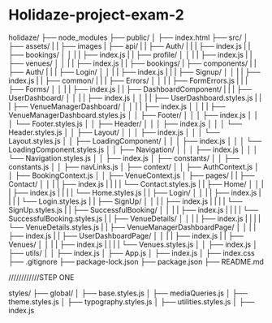 # Holidaze-project-exam-2

holidaze/
├── node_modules
├── public/
│ ├── index.html
├── src/
│ ├── assets/
| | ├── images
| ├── api/
| | ├── Auth/
| | | ├── index.js
| | ├── bookings/
│ │ | | ├── index.js
| | ├── profile/
│ │ | | ├── index.js
| | ├── venues/
│ │ | | ├── index.js
| | ├── bookings/
| ├── components/
| | ├── Auth/
| | | ├── Login/
│ │ | | ├── index.js
| | | ├── Signup/
│ │ | | ├── index.js
| | ├── common/
| | | ├── Errors/
│ │ | | ├── FormErrors.js
| | | ├── Forms/
│ │ | | ├── index.js
| | ├── DashboardComponent/
| | | ├── UserDashboard/
│ │ | | ├── index.js
│ │ | | ├── UserDashboard.styles.js
| | | ├── VenueManagerDashboard/
│ │ | | ├── index.js
│ │ | | ├── VenueManagerDashboard.styles.js
│ │ ├── Footer/
│ │ │ ├── index.js
│ │ │ └── Footer.styles.js
│ │ ├── Header/
│ │ │ ├── index.js
│ │ │ └── Header.styles.js
│ │ ├── Layout/
│ │ │ ├── index.js
│ │ │ └── Layout.styles.js
│ │ ├── LoadingComponent/
│ │ │ ├── index.js
│ │ │ └── LoadingComponent.styles.js
│ │ ├── Navigation/
│ │ │ ├── index.js
│ │ │ └── Navigation.styles.js
│ │ ├── index.js
│ ├── constants/
│ │ ├── constants.js
│ │ ├── navLinks.js
│ ├── context/
│ │ ├── AuthContext.js
│ │ ├── BookingContext.js
│ │ ├── VenueContext.js
│ ├── pages/
| | ├── Contact/
│ │ | | ├── index.js
| | | | └── Contact.styles.js
| | ├── Home/
│ │ | | ├── index.js
| | | | └── Home.styles.js
| | ├── Login/
│ │ | | ├── index.js
| | | | └── Login.styles.js
| | ├── SignUp/
│ │ | | ├── index.js
| | | | └── SignUp.styles.js
| | ├── SuccessfulBooking/
│ │ | | ├── index.js
| | | | └── SuccessfulBooking.styles.js
| | ├── VenueDetails/
│ │ | | ├── index.js
| | | | └── VenueDetails.styles.js
| | ├── VenueManagerDashboardPage/
│ │ | | ├── index.js
| | ├── UserDashboardPage/
│ │ | | ├── index.js
| | ├── Venues/
│ │ | | ├── index.js
| | | | └── Venues.styles.js
│ │ ├── index.js
│ ├── utils/
│ │ ├── index.js
│ ├── App.js
│ ├── index.js
│ ├── index.css
├── .gitignore
├── package-lock.json
├── package.json
├── README.md

////////////STEP ONE

styles/
├── global/
│ ├── base.styles.js
│ ├── mediaQueries.js
│ ├── theme.styles.js
│ ├── typography.styles.js
│ ├── utilities.styles.js
│ ├── index.js
